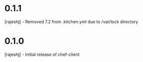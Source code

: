 # 0.1.1
[rajeshj] - Removed 7.2 from .kitchen.yml due to /var/lock directory
# 0.1.0
[rajeshj] - Initial release of chef-client

